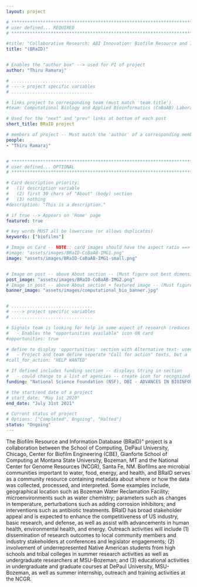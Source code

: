 ```yaml
---
layout: project

# *****************************************************************************************************************************************************
# user defined... REQUIRED
# *****************************************************************************************************************************************************

#title: "Collaborative Research: ABI Innovation: Biofilm Resource and Information Database (BRaID): A Tool to Fuse Diverse Biofilm Data Types."
title: "(BRaID)"


# Enables the "author box" --> used for PI of project
author: "Thiru Ramaraj"

# ...............................
# ----> project specific variables
# ...............................

# links project to corresponding team (must match 'team.title')
#team: Computational Biology and Applied Bioinformatics (CoBaAB) Laboratory

# Used for the "next" and "prev" links at bottom of each post
short_title: BRaID project

# members of project -- Must match the 'author' of a corresponding member page...
people: 
- "Thiru Ramaraj"


# *****************************************************************************************************************************************************
# user defined... OPTIONAL
# *****************************************************************************************************************************************************

# Card description priority: 
#	(1) description variable
#   (2) first 30 chars of "About" (body) section
#   (3) nothing  
#description: "This is a description."

# if true --> Appears on 'Home' page
featured: true

# key words MUST all be lowercase (or allows duplicates)
keywords: ["biofilms"]

# Image on Card -- NOTE:: card images should have the aspect ratio ==> 3 : 2?
#image: "assets/images/BRaID-CoBaAB-IMG1.png"
image: "assets/images/BRaID-CoBaAB-IMG1-small.png"


# Image on post -- above About section -- (Must figure out best dimensions: )
post_image: "assets/images/BRaID-CoBaAB-IMG2.png"
# Image in post -- above About section + featured image -- (Must figure out best dimensions: )
banner_image: "assets/images/computational_bio_banner.jpg"


# ...............................
# ----> project specific variables
# ...............................

# Signals team is looking for help in some aspect of research (reduces work for postbox include...)
#	- Enables the "opportunities available" icon ON card 
#opportunities: true

# define to display 'opportunities' section with Alternative text- used if no "Job" opportunity posts related to team
# 	- Project and team define seperate "Call for action" texts, but a 'job' post can be linked to a project and team
#call_for_action: "HELP WANTED"

# If defined includes funding section -- displays String in section
#	- could change to a list of agencies -- create icon for recognized agencies?
funding: "National Science Foundation (NSF), DBI - ADVANCES IN BIOINFORMATICS"

# the start/end date of a project
# start_date: "May 1st 2020"
end_date: "July 31st 2021"

# Current status of project
# Options: ["Completed", Ongoing", "Halted"]
status: "Ongoing"
---
```


The Biofilm Resource and Information Database (BRaID)" project is a collaboration between the School of Computing, DePaul University, Chicago, Center for Biofilm Engineering (CBE), Gianforte School of Computing at Montana State University, Bozeman, MT and the National Center for Genome Resources (NCGR), Santa Fe, NM. Biofilms are microbial communities important to water, food, energy, and health, and BRaID serves as a community resource containing metadata about where or how the data was collected, processed, and interpreted. Some examples include, geographical location such as Bozeman Water Reclamation Facility; microenvironments such as water chemistry; parameters such as changes in temperature, perturbations such as adding corrosion inhibitors; and interventions such as antibiotic treatments. BRaID has broad stakeholder appeal and is expected to enhance the competitiveness of US industry, basic research, and defense, as well as assist with advancements in human health, environmental health, and energy. Outreach activities will include (1) dissemination of research outcomes to local community members and industry stakeholders at conferences and legislator engagements; (2) involvement of underrepresented Native American students from high schools and tribal colleges in summer research activities as well as undergraduate researchers at MSU-Bozeman; and (3) educational activities in undergraduate and graduate courses at DePaul University, MSU-Bozeman, as well as summer internship, outreach and training activities at the NCGR.
